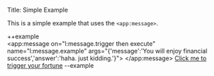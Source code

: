 Title: Simple Example

This is a simple example that uses the `<app:message>`.

++example	
<app:message on="l:message.trigger then execute" 
	name="l:message.example" args="{'message':'You will enjoy financial success','answer':'haha. just kidding.'}">
</app:message>
<span on="click then l:message.trigger
	or l:message.example then hide
	or l:reset.message.example then show">
	<a style="text-decoration: underline">Click me to trigger your fortune</a>
</span>
<span on="l:reset.message.example then hide or l:message.example then show" style="display:none">
	<span on="l:message.example then value[message] or l:reset.message.example then clear"></span>
	<span style="color:red" on="l:message.example then value[answer] after 1s
		or l:reset.message.example then clear"></span>
	<a on="click then l:reset.message.example">Reset Example</a>
</span>
--example
	

